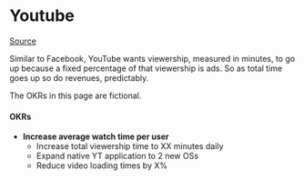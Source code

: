 # Youtube

[Source](https://goo.gl/0QsMi9)

Similar to Facebook, YouTube wants viewership, measured in minutes, to go up because a fixed percentage of that viewership is ads.
So as total time goes up so do revenues, predictably.

The OKRs in this page are fictional.

#### OKRs

- **Increase average watch time per user**
  - Increase total viewership time to XX minutes daily
  - Expand native YT application to 2 new OSs
  - Reduce video loading times by X%

